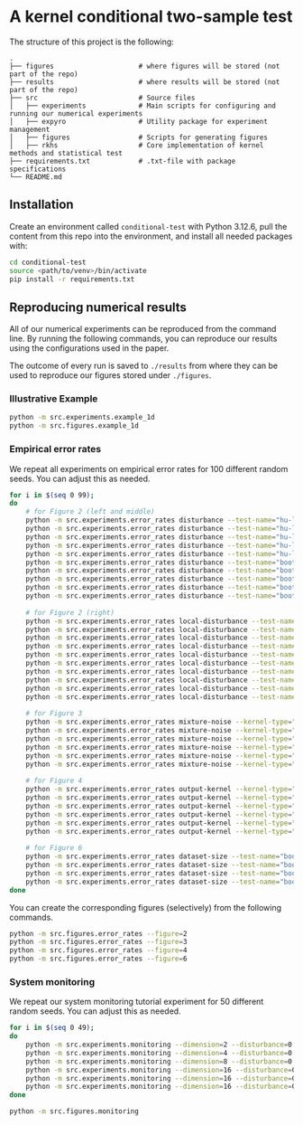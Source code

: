 # A kernel conditional two-sample test
The structure of this project is the following:

    .
    ├── figures                     # where figures will be stored (not part of the repo)
    ├── results                     # where results will be stored (not part of the repo)
    ├── src                         # Source files
    │   ├── experiments             # Main scripts for configuring and running our numerical experiments
    │   ├── expyro                  # Utility package for experiment management
    │   ├── figures                 # Scripts for generating figures
    │   ├── rkhs                    # Core implementation of kernel methods and statistical test
    ├── requirements.txt            # .txt-file with package specifications
    └── README.md

## Installation
Create an environment called ``conditional-test`` with Python 3.12.6, pull the content from this repo into the
environment, and install all needed packages with:

```bash
cd conditional-test
source <path/to/venv>/bin/activate
pip install -r requirements.txt
```

## Reproducing numerical results
All of our numerical experiments can be reproduced from the command line. By running the following commands, you can
reproduce our results using the configurations used in the paper.

The outcome of every run is saved to `./results` from where they can be used to reproduce our figures stored under
`./figures`. 

### Illustrative Example
```bash
python -m src.experiments.example_1d
python -m src.figures.example_1d
```

### Empirical error rates
We repeat all experiments on empirical error rates for 100 different random seeds. You can adjust this as needed.
```bash
for i in $(seq 0 99);
do
    # for Figure 2 (left and middle)
    python -m src.experiments.error_rates disturbance --test-name="hu-lei__hg" --relative-norm=0.05 --seed=$i
    python -m src.experiments.error_rates disturbance --test-name="hu-lei__hg" --relative-norm=0.1 --seed=$i
    python -m src.experiments.error_rates disturbance --test-name="hu-lei__hg" --relative-norm=0.25 --seed=$i
    python -m src.experiments.error_rates disturbance --test-name="hu-lei__hg" --relative-norm=0.5 --seed=$i
    python -m src.experiments.error_rates disturbance --test-name="hu-lei__hg" --relative-norm=1 --seed=$i
    python -m src.experiments.error_rates disturbance --test-name="bootstrap" --relative-norm=0.05 --seed=$i
    python -m src.experiments.error_rates disturbance --test-name="bootstrap" --relative-norm=0.1 --seed=$i
    python -m src.experiments.error_rates disturbance --test-name="bootstrap" --relative-norm=0.25 --seed=$i
    python -m src.experiments.error_rates disturbance --test-name="bootstrap" --relative-norm=0.5 --seed=$i
    python -m src.experiments.error_rates disturbance --test-name="bootstrap" --relative-norm=1 --seed=$i
    
    # for Figure 2 (right)
    python -m src.experiments.error_rates local-disturbance --test-name="hu-lei__gt" --relative-norm=1 --weight=0.005 --tolerance=0.01 --seed=$i
    python -m src.experiments.error_rates local-disturbance --test-name="hu-lei__gt" --relative-norm=1 --weight=0.01 --tolerance=0.01 --seed=$i
    python -m src.experiments.error_rates local-disturbance --test-name="hu-lei__gt" --relative-norm=1 --weight=0.02 --tolerance=0.01 --seed=$i
    python -m src.experiments.error_rates local-disturbance --test-name="hu-lei__gt" --relative-norm=1 --weight=0.03 --tolerance=0.01 --seed=$i
    python -m src.experiments.error_rates local-disturbance --test-name="hu-lei__gt" --relative-norm=1 --weight=0.04 --tolerance=0.01 --seed=$i
    python -m src.experiments.error_rates local-disturbance --test-name="bootstrap" --relative-norm=1 --weight=0.005 --tolerance=0.01 --seed=$i
    python -m src.experiments.error_rates local-disturbance --test-name="bootstrap" --relative-norm=1 --weight=0.01 --tolerance=0.01 --seed=$i
    python -m src.experiments.error_rates local-disturbance --test-name="bootstrap" --relative-norm=1 --weight=0.02 --tolerance=0.01 --seed=$i
    python -m src.experiments.error_rates local-disturbance --test-name="bootstrap" --relative-norm=1 --weight=0.03 --tolerance=0.01 --seed=$i
    python -m src.experiments.error_rates local-disturbance --test-name="bootstrap" --relative-norm=1 --weight=0.04 --tolerance=0.01 --seed=$i
    
    # for Figure 3
    python -m src.experiments.error_rates mixture-noise --kernel-type="gaussian" --noise-mean=0.05 --seed=$i
    python -m src.experiments.error_rates mixture-noise --kernel-type="gaussian" --noise-mean=0.075 --seed=$i
    python -m src.experiments.error_rates mixture-noise --kernel-type="gaussian" --noise-mean=0.1 --seed=$i
    python -m src.experiments.error_rates mixture-noise --kernel-type="linear" --noise-mean=0.05 --seed=$i
    python -m src.experiments.error_rates mixture-noise --kernel-type="linear" --noise-mean=0.075 --seed=$i
    python -m src.experiments.error_rates mixture-noise --kernel-type="linear" --noise-mean=0.1 --seed=$i
    
    # for Figure 4
    python -m src.experiments.error_rates output-kernel --kernel-type="gaussian" --kernel-parameter=0.05 --seed=$i
    python -m src.experiments.error_rates output-kernel --kernel-type="gaussian" --kernel-parameter=0.1 --seed=$i
    python -m src.experiments.error_rates output-kernel --kernel-type="gaussian" --kernel-parameter=0.15 --seed=$i
    python -m src.experiments.error_rates output-kernel --kernel-type="polynomial" --kernel-parameter=1 --seed=$i
    python -m src.experiments.error_rates output-kernel --kernel-type="polynomial" --kernel-parameter=2 --seed=$i
    python -m src.experiments.error_rates output-kernel --kernel-type="polynomial" --kernel-parameter=3 --seed=$i
    
    # for Figure 6
    python -m src.experiments.error_rates dataset-size --test-name="bootstrap" --size=20 --seed=$i
    python -m src.experiments.error_rates dataset-size --test-name="bootstrap" --size=50 --seed=$i
    python -m src.experiments.error_rates dataset-size --test-name="bootstrap" --size=100 --seed=$i
    python -m src.experiments.error_rates dataset-size --test-name="bootstrap" --size=250 --seed=$i
done
```

You can create the corresponding figures (selectively) from the following commands.

```bash
python -m src.figures.error_rates --figure=2
python -m src.figures.error_rates --figure=3
python -m src.figures.error_rates --figure=4
python -m src.figures.error_rates --figure=6
```

### System monitoring
We repeat our system monitoring tutorial experiment for 50 different random seeds. You can adjust this as needed.

```bash
for i in $(seq 0 49);
do
    python -m src.experiments.monitoring --dimension=2 --disturbance=0.1 --seed=$i
    python -m src.experiments.monitoring --dimension=4 --disturbance=0.1 --seed=$i
    python -m src.experiments.monitoring --dimension=8 --disturbance=0.1 --seed=$i
    python -m src.experiments.monitoring --dimension=16 --disturbance=0.1 --seed=$i
    python -m src.experiments.monitoring --dimension=16 --disturbance=0.5 --seed=$i
    python -m src.experiments.monitoring --dimension=16 --disturbance=0.75 --seed=$i
done

python -m src.figures.monitoring
```
